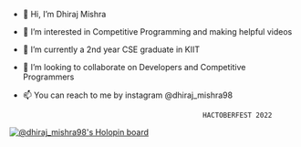 - 👋 Hi, I’m Dhiraj Mishra
- 👀 I’m interested in Competitive Programming and making helpful videos
- 🌱 I’m currently a 2nd year CSE graduate in KIIT  
- 💞️ I’m looking to collaborate on Developers and Competitive Programmers
- 📫 You can reach to me by instagram @dhiraj_mishra98

                                                  HACTOBERFEST 2022
[![@dhiraj_mishra98's Holopin board](https://holopin.me/dhiraj_mishra98)](https://holopin.io/@dhiraj_mishra98)

<!---
dhirajmishra98/dhirajmishra98 is a ✨ special ✨ repository because its `README.md` (this file) appears on your GitHub profile.
You can click the Preview link to take a look at your changes.
--->
